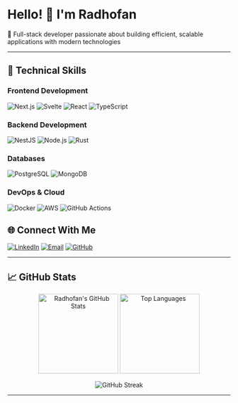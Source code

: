 # Hello! 👋 I'm Radhofan 

🔭 Full-stack developer passionate about building efficient, scalable applications with modern technologies

---

## 🚀 Technical Skills

### Frontend Development
![Next.js](https://img.shields.io/badge/Next.js-000000?style=for-the-badge&logo=next.js&logoColor=white)
![Svelte](https://img.shields.io/badge/Svelte-FF3E00?style=for-the-badge&logo=svelte&logoColor=white)
![React](https://img.shields.io/badge/React-20232A?style=for-the-badge&logo=react&logoColor=61DAFB)
![TypeScript](https://img.shields.io/badge/TypeScript-007ACC?style=for-the-badge&logo=typescript&logoColor=white)

### Backend Development
![NestJS](https://img.shields.io/badge/NestJS-E0234E?style=for-the-badge&logo=nestjs&logoColor=white)
![Node.js](https://img.shields.io/badge/Node.js-339933?style=for-the-badge&logo=nodedotjs&logoColor=white)
![Rust](https://img.shields.io/badge/Rust-000000?style=for-the-badge&logo=rust&logoColor=white)

### Databases
![PostgreSQL](https://img.shields.io/badge/PostgreSQL-316192?style=for-the-badge&logo=postgresql&logoColor=white)
![MongoDB](https://img.shields.io/badge/MongoDB-4EA94B?style=for-the-badge&logo=mongodb&logoColor=white)

### DevOps & Cloud
![Docker](https://img.shields.io/badge/Docker-2496ED?style=for-the-badge&logo=docker&logoColor=white)
![AWS](https://img.shields.io/badge/AWS-232F3E?style=for-the-badge&logo=amazonaws&logoColor=white)
![GitHub Actions](https://img.shields.io/badge/GitHub_Actions-2088FF?style=for-the-badge&logo=github-actions&logoColor=white)


## 🌐 Connect With Me

[![LinkedIn](https://img.shields.io/badge/LinkedIn-0077B5?style=for-the-badge&logo=linkedin&logoColor=white)](https://www.linkedin.com/in/radhofan-azizi/)
[![Email](https://img.shields.io/badge/Email-D14836?style=for-the-badge&logo=gmail&logoColor=white)](mailto:radhofanazizi@gmail.com)
[![GitHub](https://img.shields.io/badge/GitHub-100000?style=for-the-badge&logo=github&logoColor=white)](https://github.com/radhofan)

---

## 📈 GitHub Stats

<p align="center">
  <img height="180em" src="https://github-readme-stats.vercel.app/api?username=radhofan&show_icons=true&theme=radical&include_all_commits=true&count_private=true" alt="Radhofan's GitHub Stats" />
  <img height="180em" src="https://github-readme-stats.vercel.app/api/top-langs/?username=radhofan&layout=compact&theme=radical&langs_count=8" alt="Top Languages" />
</p>

<p align="center">
  <img src="https://github-readme-streak-stats.herokuapp.com/?user=radhofan&theme=radical" alt="GitHub Streak" />
</p>

---


